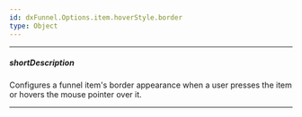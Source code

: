 ```yaml
---
id: dxFunnel.Options.item.hoverStyle.border
type: Object
---
```

---
##### shortDescription
Configures a funnel item's border appearance when a user presses the item or hovers the mouse pointer over it.

---
